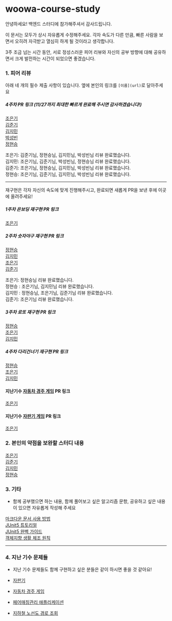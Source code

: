 # woowa-course-study

안녕하세요! 백엔드 스터디에 참가해주셔서 감사드립니다.

이 문서는 모두가 상시 자유롭게 수정해주세요. 각자 속도가 다른 만큼, 빠른 사람을 보면서 오히려 자극받고 열심히 하게 될 것이라고 생각합니다. 

3주 조금 넘는 시간 동안, 서로 정성스러운 피어 리뷰와 자신의 공부 방향에 대해 공유하면서 크게 발전하는 시간이 되었으면 좋겠습니다.

### 1. 피어 리뷰

아래 네 개의 필수 제출 사항이 있습니다. 옆에 본인의 링크를 `[이름](url)`로 달아주세요
##### 4주차 PR 링크 (11/27까지 최대한 빠르게 완료해 주시면 감사하겠습니다!)
[조은기](https://github.com/woowacourse-precourse/java-bridge/pull/196)   
[김준기](https://github.com/woowacourse-precourse/java-bridge/pull/706)   
[김지민](https://github.com/woowacourse-precourse/java-bridge/pull/154)   
[박성빈](https://github.com/woowacourse-precourse/java-bridge/pull/833)   
[정현승](https://github.com/woowacourse-precourse/java-bridge/pull/120)

조은기: 김준기님, 정현승님, 김지민님, 박성빈님 리뷰 완료했습니다.  
김지민: 조은기님, 김준기님, 박성빈님, 정현승님 리뷰 완료했습니다.  
김준기: 조은기님, 정현승님, 김지민님, 박성빈님 리뷰 완료했습니다.  
정현승: 조은기님, 김준기님, 김지민님, 박성빈님 리뷰 완료했습니다.

---

재구현은 각자 자신의 속도에 맞게 진행해주시고, 완료되면 새롭게 PR을 보낸 후에 이곳에 올려주세요!

##### 1주차 온보딩 재구현 PR 링크
[조은기](https://github.com/woowacourse-precourse/java-onboarding/pull/1841)

##### 2주차 숫자야구 재구현 PR 링크
[정현승](https://github.com/HubCreator/java-baseball/pull/1)   
[김지민](https://github.com/apptie/java-baseball/pull/2)   
[조은기](https://github.com/woowacourse-precourse/java-baseball/pull/1502)   
[김준기](https://github.com/june-777/java-baseball/pull/1)    

조은기: 정현승님 리뷰 완료했습니다.   
정현승 : 조은기님, 김지민님 리뷰 완료했습니다.   
김지민 : 정현승님, 조은기님, 김준기님 리뷰 완료했습니다.   
김준기: 조은기님 리뷰 완료했습니다.

##### 3주차 로또 재구현 PR 링크
[정현승](https://github.com/HubCreator/java-lotto/pull/1)   
[조은기](https://github.com/woowacourse-precourse/java-lotto/pull/1319)    
[김지민](https://github.com/apptie/java-lotto/pull/1)    

##### 4주차 다리건너기 재구현 PR 링크
[정현승](https://github.com/HubCreator/java-bridge/pull/1)    
[조은기](https://github.com/woowacourse-precourse/java-bridge/pull/1207)     
[김지민](https://github.com/apptie/java-bridge/pull/1)     

#### 지난기수 [자동차 경주 게임](https://github.com/woowacourse/java-racingcar-precourse) PR 링크
[조은기](https://github.com/eunkeeee/java-racingcar/pull/1)

#### 지난기수 [자판기 게임](https://github.com/woowacourse/java-vendingmachine-precourse) PR 링크
[조은기](https://github.com/woowacourse/java-vendingmachine-precourse/pull/168)

### 2. 본인의 약점을 보완할 스터디 내용
[조은기](https://github.com/eunkeeee/woowa-course-study/blob/main/eunkeeee.md)   
[김준기](https://github.com/eunkeeee/woowa-course-study/blob/main/june-777.md)   
[김지민](https://github.com/eunkeeee/woowa-course-study/blob/main/apptie.md)   
[정현승](https://github.com/eunkeeee/woowa-course-study/blob/main/HubCreator.md)   

### 3. 기타
- 함께 공부했으면 하는 내용, 함께 풀어보고 싶은 알고리즘 문항, 공유하고 싶은 내용이 있으면 자유롭게 작성해 주세요

[마크다운 문서 사용 방법](https://gist.github.com/ihoneymon/652be052a0727ad59601)   
[JUnit5 튜토리얼](https://programmingtechie.com/2020/12/26/junit-5-complete-tutorial/)   
[JUnit5 완벽 가이드](https://donghyeon.dev/junit/2021/04/11/JUnit5-%EC%99%84%EB%B2%BD-%EA%B0%80%EC%9D%B4%EB%93%9C/)   
[객체지향 생활 체조 원칙](https://blogshine.tistory.com/241)   


---

### 4. 지난 기수 문제들

- 지난 기수 문제들도 함께 구현하고 싶은 분들은 같이 하시면 좋을 것 같아요!

- [자판기](https://github.com/woowacourse/java-vendingmachine-precourse)
- [자동차 경주 게임](https://github.com/woowacourse/java-racingcar-precourse)
- [페어매칭관리 애플리케이션](https://github.com/woowacourse/java-pairmatching-precourse)
- [지하철 노선도 경로 조회](https://github.com/woowacourse/java-subway-path-precourse)
